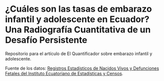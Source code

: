 # ¿Cuáles son las tasas de embarazo infantil y adolescente en Ecuador? Una Radiografía Cuantitativa de un Desafío Persistente

Repositorio para el artículo de El Quantificador sobre embarazo infantil y adolescente.

Fuente de los datos: [Registros Estadísticos de Nacidos Vivos y Defunciones Fetales del Instituto Ecuatoriano de Estadísticas y Censos](https://www.ecuadorencifras.gob.ec/nacidos-vivos-y-defunciones-fetales/). 